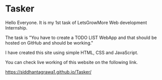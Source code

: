 # Tasker

Hello Everyone. It is my 1st task of LetsGrowMore Web development Internship.

The task is "You have to create a TODO LIST WebApp and that should be hosted on GitHub and should be working."

I have created this site using simple HTML, CSS and JavaScript.

You can check live working of this website on the following link.

https://siddhantagrawa1.github.io/Tasker/
